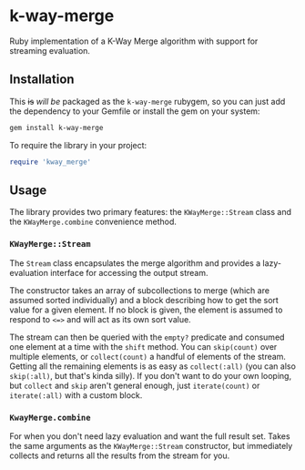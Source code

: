 # k-way-merge

Ruby implementation of a K-Way Merge algorithm with support for
streaming evaluation.

## Installation

This ~~is~~ *will be* packaged as the `k-way-merge` rubygem, so you can just add the
dependency to your Gemfile or install the gem on your system:

```bash
gem install k-way-merge
```

To require the library in your project:

```ruby
require 'kway_merge'
```

## Usage

The library provides two primary features: the `KWayMerge::Stream` class
and the `KWayMerge.combine` convenience method.

### `KWayMerge::Stream`

The `Stream` class encapsulates the merge algorithm and provides a
lazy-evaluation interface for accessing the output stream.

The constructor takes an array of subcollections to merge (which are
assumed sorted individually) and a block describing how to get the sort
value for a given element. If no block is given, the element is assumed
to respond to `<=>` and will act as its own sort value.

The stream can then be queried with the `empty?` predicate and consumed
one element at a time with the `shift` method. You can `skip(count)`
over multiple elements, or `collect(count)` a handful of elements of the
stream. Getting all the remaining elements is as easy as `collect(:all)`
(you can also `skip(:all)`, but that's kinda silly). If you don't want
to do your own looping, but `collect` and `skip` aren't general enough,
just `iterate(count)` or `iterate(:all)` with a custom block.

### `KwayMerge.combine`

For when you don't need lazy evaluation and want the full result set.
Takes the same arguments as the `KWayMerge::Stream` constructor, but
immediately collects and returns all the results from the stream for
you.
